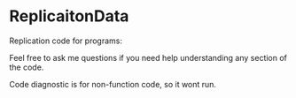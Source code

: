 # ReplicaitonData
Replication code for programs:

Feel free to ask me questions if you need help understanding any section of the code.

Code diagnostic is for non-function code, so it wont run.


